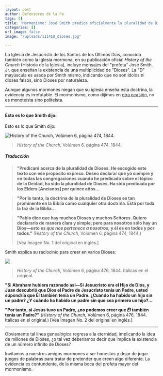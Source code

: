 ```yaml
---
layout: post
author: Defensores de la Fe
tags: []
title: 'Mormonismo: José Smith predica oficialmente la pluralidad de Dioses'
categories: []
url_image: false
image: "/uploads/111418_dioses.jpg"

---
```

La Iglesia de Jesucristo de los Santos de los Últimos Días, conocida también como la iglesia mormona, en su publicación oficial _History of the Church_ (Historia de la Iglesia), incluye mensajes del "profeta" José Smith, Jr. que enseñan la existencia de una multiplicidad de "Dioses". La "D" mayúscula es usada por Smith mismo, indicando que no son ídolos ni dioses falsos, sino Dioses por naturaleza.  
  
Aunque algunos mormones niegan que su iglesia enseña esta doctrina, la evidencia es irrefutable. El mormonismo, como dijimos en [otra ocasión](http://defensoresdelafe.blogspot.com/2013/08/el-politeismo-mormon.html), no es monoteísta sino politeísta.

***

#### Esto es lo que Smith dijo:

Esto es lo que Smith dijo:

![History of the Church, Volúmen 6, página 474, 1844.](http://1.bp.blogspot.com/-FLt7nK91Vvc/Ukz85T2pOBI/AAAAAAAACEY/rSQ0RFSVS30/s1600/Plurality_of_Gods_JS_JoD_474.jpg "History of the Church, Volúmen 6, página 474, 1844.")

> _History of the Church,_ Volúmen 6, página 474, 1844.

##### Traducción

> **"Predicaré acerca de la pluralidad de Dioses. He escogido este texto con ese propósito expreso. Deseo declarar que yo siempre y en todas las congregaciones cuando he predicado sobre el tópico de la Deidad, ha sido la pluralidad de Dioses. Ha sido predicada por los Elders \[Ancianos\] por quince años...**

> **"Por lo tanto, la doctrina de la pluralidad de Dioses es tan prominente en la Biblia como cualquier otra doctrina. Está por toda la faz de la Biblia...**

> **"Pablo dice que hay muchos Dioses y muchos Señores. Quiero declararlo de manera clara y simple; pero para nosotros sólo hay un Dios—esto es _que nos pertenece a nosotros;_ y él es en todos y por todos."** _(History of the Church,_ Volúmen 6, página 474, 1844.)
>
>  \[Vea Imagen No. 1 del original en inglés.\]

Smith explica su raciocinio para creer en varios Dioses:

![](http://3.bp.blogspot.com/-PXh-Ju6civw/Ukz85NIc_dI/AAAAAAAACEc/9xzu0vtYZh4/s1600/Plurality_of_Gods_JS_JoD_476.jpg)

> _History of the Church,_ Volúmen 6, página 476, 1844. Itálicas en el original.

**"Si Abraham hubiera razonado así—Si Jesucristo era el Hijo de Dios, y Juan descubrió que Dios el Padre de Jesucristo tenía un Padre, usted supondría que Él también tenía un Padre. ¿Cuando ha habido un hijo sin un padre? ¿Y cuándo ha habido un padre sin que sea primero un hijo?...**  
  
**"Por tanto, si Jesús tuvo un Padre, ¿no podemos creer que _Él_ también tenía un Padre?"** _(History of the Church,_ Volúmen 6, página 476, 1844. Itálicas en el original.) \[Vea Imagen No. 2 del original en inglés.\]

***

  
Obviamente tal línea genealógica regresa a la eternidad, implicando la idea de millones de Dioses, ¿o tal vez deberíamos decir que implica la existencia de un número infinito de Dioses? 

  
Invitamos a nuestros amigos mormones a ser honestos y dejar de jugar juegos de palabras para tratar de pretender que creen algo diferente. La evidencia es contundente, de la misma boca del profeta mayor del mormonismo.